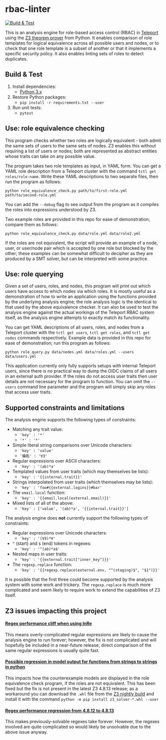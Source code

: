 # rbac-linter
[![Build & Test](https://github.com/gravitational/rbac-linter/actions/workflows/ci.yml/badge.svg)](https://github.com/gravitational/rbac-linter/actions/workflows/ci.yml)

This is an analysis engine for role-based access control (RBAC) in [Teleport](https://goteleport.com/docs/access-controls/guides/role-templates/) using the [Z3 theorem prover](https://github.com/Z3Prover/z3) from Python.
It enables comparison of role templates for logical equivalence across all possible users and nodes, or to check that one role template is a subset of another or that it implements a specific security policy.
It also enables linting sets of roles to detect duplicates.

## Build & Test

1. Install dependencies:
   * [Python 3.x](https://www.python.org/downloads/)
2. Restore Python packages:
   * `pip install -r requirements.txt --user`
3. Run unit tests:
   * `pytest`

## Use: role equivalence checking

This program checks whether two roles are logically equivalent - both admit the same sets of users to the same sets of nodes.
Z3 enables this without requiring a list of users or nodes; both are represented as abstract entities whose traits can take on any possible value.

The program takes two role templates as input, in YAML form.
You can get a YAML role description from a Teleport cluster with the command `tctl get roles/role-name`.
Write these YAML descriptions to two separate files, then run the program as follows:

```
python role_equivalence_check.py path/to/first-role.yml path/to/second-role.yml
```

You can add the `--debug` flag to see output from the program as it compiles the roles into expressions understood by Z3.

Two example roles are provided in this repo for ease of demonstration; compare them as follows:

```
python role_equivalence_check.py data/role.yml data/role2.yml
```

If the roles are not equivalent, the script will provide an example of a node, user, or user/node pair which is accepted by one role but blocked by the other; these examples can be somewhat difficult to decipher as they are produced by a SMT solver, but can be interpreted with some practice.

## Use: role querying

Given a set of users, roles, and nodes, this program will print out which users have access to which nodes via which roles.
It is mostly useful as a demonstration of how to write an application using the functions provided by the underlying analysis engine; the role analysis logic is the identical to that used by the above equivalence checker.
It can also be used to test the analysis engine against the actual workings of the Teleport RBAC system itself, as the analysis engine attempts to exactly match its functionality.

You can get YAML descriptions of all users, roles, and nodes from a Teleport cluster with the `tctl get users`, `tctl get roles`, and `tctl get nodes` commands respectively.
Example data is provided in this repo for ease of demonstration; run this program as follows:
```
python role_query.py data/nodes.yml data/roles.yml --users data/users.yml
```

This application currently only fully supports setups with internal Teleport users, since there is no practical way to dump the OIDC claims of all users in an external auth provider.
If the roles do not access user traits then user details are not necessary for the program to function.
You can omit the `--users` command line parameter and the program will simply skip any roles that access user traits.

## Supported constraints and limitations

The analysis engine supports the following types of constraints:
 * Matching any trait value:
   * `'key' : '*'`
   * `'*' : '*'`
 * Simple literal string comparisons over Unicode characters:
   * `'key' : 'value'`
   * `'鑰匙' : '∀∃'`
 * Regular expressions over ASCII characters:
   * `'key' : '(ab)*a'`
 * Templated values from user traits (which may themselves be lists):
   * `'key' : '{{internal.trait}}'`
 * Strings interpolated from user traits (which themselves may be lists):
   * `'key' : 'foo#{{external.logins}}#bar'`
 * The `email.local` function:
   * `'key' : '{{email.local(external.email)}}'`
 * Mixed lists of all of the above:
   * `'key' : ['value', '(ab)*a', '{{internal.trait}}']`

The analysis engine does **not** currently support the following types of constraints:
 * Regular expressions over Unicode characters:
   * `'key' : '(∀∃)*∀'`
 * `^` (start) and `$` (end) tokens in regexes:
   * `'key' : '^(ab)*a$'`
 * Nested maps in user traits:
   * `'key' : '{{external.trait["inner_key"]}}'`
 * The `regexp.replace` function:
   * `'key' : '{{regexp.replace(external.env, "^(staging)$", "$1")}}'`

It is possible that the first three could become supported by the analysis system with some work and trickery.
The `regexp.replace` is much more complicated and seem likely to require work to extend the capabilities of Z3 itself.

## Z3 issues impacting this project
#### [Regex performance cliff when using InRe](https://github.com/Z3Prover/z3/issues/5648)
This means overly-complicated regular expressions are likely to cause the analysis engine to run forever; however, the fix is not complicated and will hopefully be included in a near-future release; direct comparison of the same regular expressions is usually quite fast.
#### [Possible regression in model output for functions from strings to strings in python](https://github.com/Z3Prover/z3/issues/5674)
This impacts how the counterexample models are displayed in the role equivalence check program, if the roles are not equivalent.
This has been fixed but the fix is not present in the latest Z3 4.8.13 release; as a workaround you can download the `.whl` file from the [Z3 nightly build](https://github.com/Z3Prover/z3/releases/tag/Nightly) and install it with the command `python -m pip install z3_solver-*.whl --user`
#### [Regex performance regression from 4.8.12 to 4.8.13](https://github.com/Z3Prover/z3/issues/5693)
This makes previously-solvable regexes take forever.
However, the regexes involved are quite complicated so would likely be unsolvable due to the above issue anyway.
